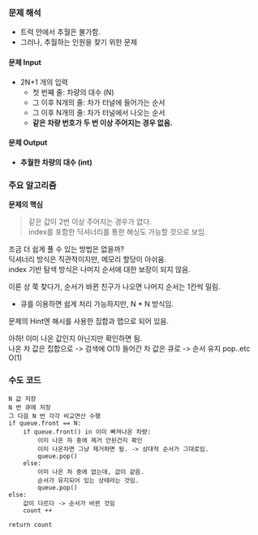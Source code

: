 ### 문제 해석
- 트럭 안에서 추월은 불가함.
- 그러나, 추월하는 인원을 찾기 위한 문제

#### 문제 Input
- 2N+1 개의 입력
  - 첫 번째 줄: 차량의 대수 (N)
  - 그 이후 N개의 줄: 차가 터널에 들어가는 순서
  - 그 이후 N개의 줄: 차가 터널에서 나오는 순서
  - **같은 차량 번호가 두 번 이상 주어지는 경우 없음.**

#### 문제 Output
- **추월한 차량의 대수 (int)**

### 주요 알고리즘

**문제의 핵심**
> 같은 값이 2번 이상 주어지는 경우가 없다.    
> index를 포함한 딕셔너리를 통한 해싱도 가능할 것으로 보임.

조금 더 쉽게 풀 수 있는 방법은 없을까?     
딕셔너리 방식은 직관적이지만, 메모리 할당이 아쉬움.       
index 기반 탐색 방식은 나머지 순서에 대한 보장이 되지 않음.

이론 상 쭉 찾다가, 순서가 바뀐 친구가 나오면 나머지 순서는 1칸씩 밀림.      
- 큐를 이용하면 쉽게 처리 가능하지만, N * N 방식임.

문제의 Hint엔 해시를 사용한 집합과 맵으로 되어 있음.    

아하! 이미 나온 값인지 아닌지만 확인하면 됨.      
나온 차 값은 집합으로 -> 검색에 O(1)
들어간 차 값은 큐로 -> 순서 유지 pop..etc O(1)      

### 수도 코드
```
N 값 저장    
N 번 큐에 저장     
그 다음 N 번 각각 비교연산 수행       
if queue.front == N:
    if queue.front() in 이미 빠져나온 차량:
        이미 나온 차 중에 제거 안된건지 확인
        이미 나온차면 그냥 제거하면 됨. -> 상대적 순서가 그대로임.      
        queue.pop()
    else:
        이미 나온 차 중에 없는데, 값이 같음.
        순서가 유지되어 있는 상태라는 것임.
        queue.pop() 
else:
    값이 다르다 -> 순서가 바뀐 것임
    count ++

return count
     
```
